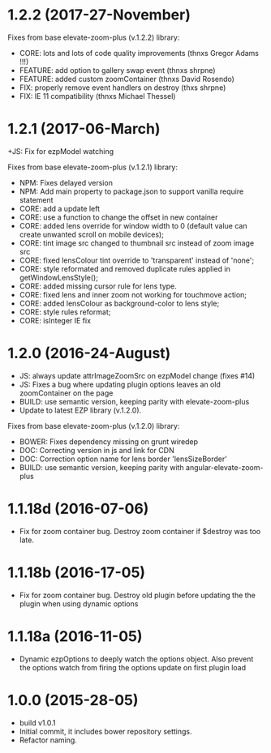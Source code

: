 <a name="1.2.2"></a>
# 1.2.2 (2017-27-November)

Fixes from base elevate-zoom-plus (v.1.2.2) library:
+ CORE: lots and lots of code quality improvements  (thnxs Gregor Adams !!!)
+ FEATURE: add option to gallery swap event (thnxs shrpne)
+ FEATURE: added custom zoomContainer (thnxs David Rosendo)
+ FIX: properly remove event handlers on destroy (thxs shrpne)
+ FIX: IE 11 compatibility (thnxs Michael Thessel)


<a name="1.2.1"></a>
# 1.2.1 (2017-06-March)

+JS: Fix for ezpModel watching

Fixes from base elevate-zoom-plus (v.1.2.1) library:
+ NPM: Fixes delayed version 
+ NPM: Add main property to package.json to support vanilla require statement
+ CORE: add a update left
+ CORE: use a function to change the offset in new container
+ CORE: added lens override for window width to 0 (default value can create unwanted scroll on mobile devices);
+ CORE: tint image src changed to thumbnail src instead of zoom image src
+ CORE: fixed lensColour tint override to 'transparent' instead of 'none';
+ CORE: style reformated and removed duplicate rules applied in getWindowLensStyle();
+ CORE: added missing cursor rule for lens type.
+ CORE: fixed lens and inner zoom not working for touchmove action;
+ CORE: added lensColour as background-color to lens style;
+ CORE: style rules reformat;
+ CORE: isInteger IE fix

<a name="1.2.0"></a>
# 1.2.0 (2016-24-August)

+ JS: always update attrImageZoomSrc on ezpModel change (fixes #14)
+ JS: Fixes a bug where updating plugin options leaves an old zoomContainer on the page 
+ BUILD: use semantic version, keeping parity with elevate-zoom-plus
+ Update to latest EZP library (v.1.2.0).

Fixes from base elevate-zoom-plus (v.1.2.0) library:
+ BOWER: Fixes dependency missing on grunt wiredep
+ DOC: Correcting version in js and link for CDN
+ DOC: Correction option name for lens border 'lensSizeBorder'
+ BUILD: use semantic version, keeping parity with angular-elevate-zoom-plus 

<a name="1.1.18d"></a>
# 1.1.18d (2016-07-06)
+ Fix for zoom container bug. Destroy zoom container if $destroy was too late.

<a name="1.1.18b"></a>
# 1.1.18b (2016-17-05)
+ Fix for zoom container bug. Destroy old plugin before updating the the plugin when using dynamic options

<a name="1.1.18a"></a>
# 1.1.18a (2016-11-05)
+ Dynamic ezpOptions to deeply watch the options object. 
Also prevent the options watch from firing the options update on first plugin load

<a name="1.0.0"></a>
# 1.0.0 (2015-28-05)
+ build v1.0.1
+ Initial commit, it includes bower repository settings.
+ Refactor naming.
